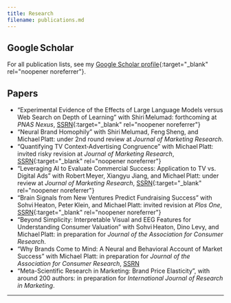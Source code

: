 ```yaml
---
title: Research
filename: publications.md
---
```


## Google Scholar

For all publication lists, see my [Google Scholar profile](https://scholar.google.com/citations?hl=ko&user=x0S_vSgAAAAJ&view_op=list_works&sortby=pubdate){:target="_blank" rel="noopener noreferrer"}.


## Papers
- “Experimental Evidence of the Effects of Large Language Models versus Web Search on Depth of Learning” with Shiri Melumad: forthcoming at *PNAS Nexus*, [SSRN](https://ssrn.com/abstract=5104064){:target="_blank" rel="noopener noreferrer"}
- “Neural Brand Homophily” with Shiri Melumad, Feng Sheng, and Michael Platt: under 2nd round review at *Journal of Marketing Research*.
- “Quantifying TV Context‑Advertising Congruence” with Michael Platt: invited risky revision at *Journal of Marketing Research*, [SSRN](https://ssrn.com/abstract=5221339){:target="_blank" rel="noopener noreferrer"}
- “Leveraging AI to Evaluate Commercial Success: Application to TV vs. Digital Ads” with Robert Meyer, Xiangyu Jiang, and Michael Platt: under review at *Journal of Marketing Research*, [SSRN](https://ssrn.com/abstract=5464434){:target="_blank" rel="noopener noreferrer"}
- “Brain Signals from New Ventures Predict Fundraising Success” with Sohvi Heaton, Peter Klein, and Michael Platt: invited revision at *Plos One*, [SSRN](https://ssrn.com/abstract=4979247){:target="_blank" rel="noopener noreferrer"}
- “Beyond Simplicity: Interpretable Visual and EEG Features for Understanding Consumer Valuation” with Sohvi Heaton, Dino Levy, and Michael Platt: in preparation for *Journal of the Association for Consumer Research*.
- “Why Brands Come to Mind: A Neural and Behavioral Account of Market Success” with Michael Platt: in preparation for *Journal of the Association for Consumer Research*, <a href="https://ssrn.com/abstract=5284379" target="_blank" rel="noopener noreferrer">SSRN</a>
- “Meta-Scientific Research in Marketing: Brand Price Elasticity”, with around 200 authors: in preparation for *International Journal of Research in Marketing*.

---
